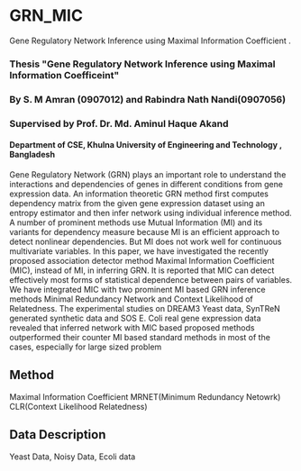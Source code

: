# GRN_MIC
Gene Regulatory Network Inference using Maximal Information Coefficient . 
### Thesis "Gene Regulatory Network Inference using Maximal Information Coefficeint"
### By  S. M Amran (0907012) and Rabindra Nath Nandi(0907056)
### Supervised by Prof. Dr. Md. Aminul Haque Akand
#### Department of CSE, Khulna University of Engineering and Technology , Bangladesh

Gene Regulatory Network (GRN) plays an important role to understand the interactions and dependencies of genes in different conditions from gene expression data. An information theoretic GRN method first computes dependency matrix from the given gene expression dataset using an entropy estimator and then infer network using individual inference method. A number of prominent methods use Mutual Information (MI) and its variants for dependency measure because MI is an efficient approach to detect nonlinear dependencies. But MI does not work well for continuous multivariate variables. In this paper, we have investigated the recently proposed association detector method Maximal Information Coefficient (MIC), instead of MI, in inferring GRN. It is reported that MIC can detect effectively most forms of statistical dependence between pairs of variables. We have integrated MIC with two prominent MI based GRN inference methods Minimal Redundancy Network and Context Likelihood of Relatedness. The experimental studies on DREAM3 Yeast data, SynTReN generated synthetic data and SOS E. Coli real gene expression data revealed that inferred network with MIC based proposed methods outperformed their counter MI based standard methods in most of the cases, especially for large sized problem

## Method 

Maximal Information Coefficient 
MRNET(Minimum Redundancy Netowrk) 
CLR(Context Likelihood Relatedness)

## Data Description 
 Yeast Data, Noisy Data, Ecoli data

